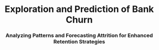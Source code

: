 <h1 align="center"> Exploration and Prediction of Bank Churn</h1>
<h3 align="center">Analyzing Patterns and Forecasting Attrition for Enhanced Retention Strategies</h3>
